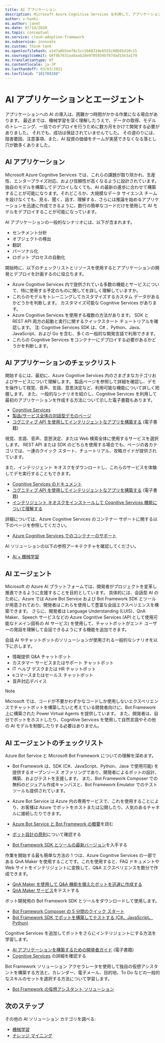 ```yaml
---
title: AI アプリケーション
description: Microsoft Azure Cognitive Services を利用して、アプリケーションに AI を導入します。
author: v-hanki
ms.author: janet
ms.date: 07/14/2020
ms.topic: conceptual
ms.service: cloud-adoption-framework
ms.subservice: innovate
ms.custom: think-tank
ms.openlocfilehash: a147a8b5eef8c5cc5b80310e6555c80b95d10c15
ms.sourcegitcommit: b8f8b7631aabaab28e9705934bf67dad15e3a179
ms.translationtype: HT
ms.contentlocale: ja-JP
ms.lasthandoff: 03/03/2021
ms.locfileid: "101789288"
---
```

# <a name="ai-applications-and-agents"></a>AI アプリケーションとエージェント

アプリケーションへの AI の導入は、困難かつ時間がかかる作業になる場合があります。 最近までは、機械学習を深く理解したうえで、データの取得、モデルのトレーニング、一括でのデプロイを行うために数カ月をかけて開発する必要がありました。 それでも、成功は保証されていませんでした。 その道のりには、阻害要因、注意事項、また、AI 投資の価値をチームが実感できなくなる落とし穴が数多くありました。

## <a name="ai-applications"></a>AI アプリケーション

Microsoft Azure Cognitive Services では、これらの課題が取り除かれ、生産性、エンタープライズ対応、および信頼性が高くなるように設計されています。 独自のモデルを構築してデプロイしなくても、AI の最新の進歩に合わせて構築することが可能になります。それどころか、大規模なデータ サイエンス チームを設けなくても、見る、聞く、話す、理解する、さらには推論を始めるアプリケーションを迅速に作成できるように、数行の簡単なコードだけを使用して AI モデルをデプロイすることが可能になっています。

AI アプリケーションの一般的なシナリオには、以下が含まれます。

- センチメント分析
- オブジェクトの検出
- 翻訳
- パーソナル化
- ロボット プロセスの自動化

開始時に、以下のチェックリストとリソースを使用するとアプリケーションの開発とデプロイを計画するのに役立ちます。

- Azure Cognitive Services 内で提供されている多数の機能とサービスについて、特に使用する予定のものに関してを詳しく理解していますか。
- これらのモデルをトレーニングしてカスタマイズするカスタム データがあるかどうかを判断します。 カスタマイズ可能な Cognitive Services があります。
- Azure Cognitive Services を使用する複数の方法があります。 SDK と REST API 両方の起動と実行に関するクイックスタート チュートリアルを確認します。 注: Cognitive Services SDK は、C# 、Python、Java、JavaScript、および Go を含む、多くの一般的な開発言語で利用できます。
- これらの Cognitive Services をコンテナーにデプロイする必要があるかどうかを判断します。

## <a name="ai-applications-checklist"></a>AI アプリケーションのチェックリスト

開始するには、最初に、Azure Cognitive Services 内のさまざまなカテゴリおよびサービスについて理解します。 製品ページを参照して詳細を確認し、デモを操作して視覚、音声、言語、意思決定など、利用可能な機能について詳しく把握します。 また、一般的なシナリオを紹介し、Cognitive Services を利用して最初のアプリケーションを作成する方法について示した電子書籍もあります。

- [Cognitive Services](/azure/cognitive-services/what-are-cognitive-services)
- [製品/サービス全体の対話型デモのページ](https://azure.microsoft.com/services/cognitive-services/)
- [コグニティブ API を使用してインテリジェントなアプリを構築する](https://azure.microsoft.com/resources/building-intelligent-apps-with-cognitive-apis/) (電子書籍)

視覚、言語、音声、意思決定、または Web 検索全体に使用するサービスを選択します。 REST API または SDK のどちらを使用する場合でも、ページの各カテゴリでは、一連のクイック スタート、チュートリアル、攻略ガイドが提供されています。

<!-- docutune:casing "Intelligent Kiosk" -->

また、インテリジェント キオスクをダウンロードし、これらのサービスを体験してデモ実行することもできます。

- [Cognitive Services のドキュメント](/azure/cognitive-services/)
- [コグニティブ API を使用してインテリジェントなアプリを構築する](https://azure.microsoft.com/resources/building-intelligent-apps-with-cognitive-apis/) (電子書籍)
- [インテリジェント キオスクをインストールして Cognitive Services 機能について理解する](https://github.com/Microsoft/Cognitive-Samples-IntelligentKiosk)

詳細については、Azure Cognitive Services のコンテナー サポートに関する以下のページを参照してください。

- [Azure Cognitive Services でのコンテナーのサポート](/azure/cognitive-services/cognitive-services-container-support)

AI ソリューションの以下の参照アーキテクチャを確認してください。

- [AI + 機械学習](/azure/architecture/browse/#ai--machine-learning)

## <a name="ai-agents"></a>AI エージェント

Microsoft の Azure AI プラットフォームでは、開発者がプロジェクトを変革し推進できるように支援することを目的としています。 具体的には、会話型 AI のために、Azure では Azure Bot Service および Bot Framework SDK とツールが用意されており、開発者はこれらを使用して豊富な会話エクスペリエンスを構築できます。 さらに、開発者は Language Understanding (LUIS)、QnA Maker、Speech サービスなどの Azure Cognitive Services (API として使用可能なドメイン固有の AI サービス) を使用して、チャットボットがエンド ユーザーの発話を理解して会話できるようにする機能を追加できます。

会話 AI やチャットボットのソリューションが使用される一般的なシナリオを以下に示します。

- 情報提供 Q&A チャットボット
- カスタマー サービスまたはサポート チャットボット
- IT ヘルプ デスクまたは HR チャットボット
- eコマースまたはセールス チャットボット
- 音声対応デバイス

> [!NOTE]
> Microsoft では、コードが不要かわずかなコードしか使用しないエクスペリエンスでチャットボットを構築したいと考えている開発者向けに、Bot Framework 上に構築された Power Virtual Agents を提供しています。 また、開発者は、自分でボットをホストしたり、Cognitive Services を使用して自然言語やその他の AI モデルを制御したりする必要はありません。

## <a name="ai-agents-checklist"></a>AI エージェントのチェックリスト

Azure Bot Service と Microsoft Bot Framework についての理解を深めます。

- Bot Framework は、SDK (C#、JavaScript、Python、Java で使用可能) を提供するオープンソース オファリングであり、開発者によるボットの設計、構築、およびテストを支援します。 また、Bot Framework Composer での無料のビジュアル作成キャンバスと、Bot Framework Emulator でのテスト ツールも提供されています。
- Azure Bot Service は Azure 内の専用サービスで、これを使用することにより、お客様は Azure でボットをホストまたは公開したり、人気のあるチャネルに接続したりできます。

- [Azure Bot Service と Bot Framework の概要](/azure/bot-service/bot-service-overview-introduction)を読む
- [ボット設計の原則](/azure/bot-service/bot-service-design-principles)について確認する
- [Bot Framework SDK とツールの最新バージョン](/azure/bot-service/what-is-new)を入手する

作業を開始する最も簡単な方法の 1 つは、Azure Cognitive Services の一部である QnA Maker を使用することです。これを使用すると、FAQ ドキュメントや Web サイトをインテリジェントに変換して、Q&A エクスペリエンスを数分で作成できます。

- [QnA Maker を使用して Q&A 機能を備えたボットを迅速に作成する](/azure/bot-service/bot-builder-tutorial-add-qna)
- [QnA Maker サービス](https://www.qnamaker.ai/)をテストする

ボット開発用の Bot Framework SDK とツールをダウンロードして使用します。

- [Bot Framework Composer の 5 分間のクイック スタート](/composer/)
- [Bot Framework SDK でボットを構築してテストする (C#、JavaScript、Python)](/azure/bot-service/dotnet/bot-builder-dotnet-sdk-quickstart)

Cognitive Services を追加してボットをさらにインテリジェントにする方法を学習します。

- [AI アプリケーションを構築するための開発者ガイド](https://www.oreilly.com/library/view/a-developers-guide/9781492080619/) (電子書籍)
- [Cognitive Services](/azure/cognitive-services/) の詳細を確認する

Bot Framework ソリューション アクセラレータを使用して独自の仮想アシスタントを構築する方法と、カレンダー、電子メール、目的地、To Do などの一般的なスキルのセットを選択する方法について学習します。

- [Bot Framework の仮想アシスタント ソリューション](https://microsoft.github.io/botframework-solutions/index)

## <a name="next-steps"></a>次のステップ

その他の AI ソリューション カテゴリを調べる:

- [機械学習](./machine-learning.md)
- [ナレッジ マイニング](./knowledge-mining.md)
